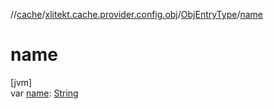 //[cache](../../../index.md)/[xlitekt.cache.provider.config.obj](../index.md)/[ObjEntryType](index.md)/[name](name.md)

# name

[jvm]\
var [name](name.md): [String](https://kotlinlang.org/api/latest/jvm/stdlib/kotlin/-string/index.html)
